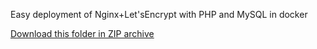 Easy deployment of Nginx+Let'sEncrypt with PHP and MySQL in docker

[Download this folder in ZIP archive](https://downgit.github.io/#/home?url=https://github.com/grikdotnet/docker-patterns/tree/master/nginx-acme-php-mysql)
